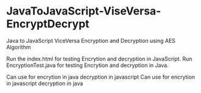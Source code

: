 # JavaToJavaScript-ViseVersa-EncryptDecrypt
Java to JavaScript ViceVersa Encryption and Decryption using AES Algorithm


Run the index.html for testing Encrytion and decryption in JavaScript.
Run EncryptionTest.java for testing Encrytion and decryption in Java.

Can use for encrytion in java decryption in javascript
Can use for encrytion in javascript decryption in java
